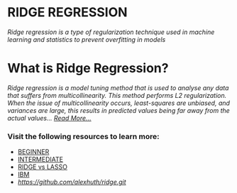 # <strong>RIDGE REGRESSION</strong>
   <em> Ridge regression is a type of regularization technique used in machine learning and statistics to prevent overfitting in models</em>

# <strong>What is Ridge Regression?</strong>
   <em> Ridge regression is a model tuning method that is used to analyse any data that suffers from multicollinearity. This method performs L2 regularization. When the issue of multicollinearity occurs, least-squares are unbiased, and variances are large, this results in predicted values being far away from the actual values... <a href="https://www.mygreatlearning.com/blog/what-is-ridge-regression/#:~:text=Ridge%20regression%20is%20a%20model%20tuning%20method%20that,to%20be%20far%20away%20from%20the%20actual%20values.
">Read More...</a> </em> 

### Visit the following resources to learn more:
- [BEGINNER](https://youtu.be/OEU22e20tWw)
- [INTERMEDIATE](https://youtu.be/Q81RR3yKn30)
- [RIDGE vs LASSO]( https://youtu.be/Xm2C_gTAl8c)
- [IBM](https://www.coursera.org/videos/supervised-machine-learning-regression/u3ggW?query=ridge+regression+resourses&source=search)
- *https://github.com/alexhuth/ridge.git*






